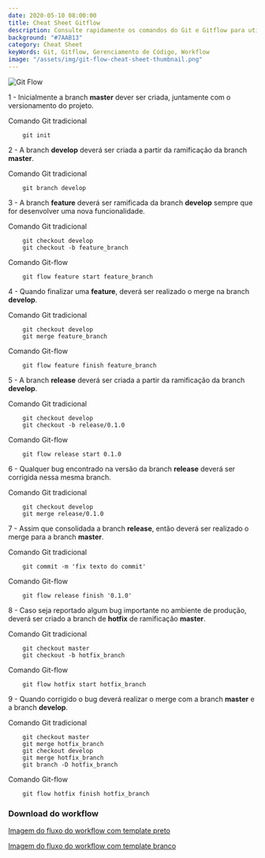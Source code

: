 ```yaml
---
date: 2020-05-10 08:00:00
title: Cheat Sheet Gitflow
description: Consulte rapidamente os comandos do Git e Gitflow para utilização do workflow Gitflow.
background: "#7AAB13"
category: Cheat Sheet
keyWords: Git, Gitflow, Gerenciamento de Código, Workflow
image: "/assets/img/git-flow-cheat-sheet-thumbnail.png"
---
```


![Git Flow](/assets/img/fluxo-git-flow-dark.png)

1 - Inicialmente a branch **master** dever ser criada, juntamente com o versionamento do projeto.

Comando Git tradicional

```git
    git init
```

2 - A branch **develop** deverá ser criada a partir da ramificação da branch **master**.

Comando Git tradicional

```git
    git branch develop
```

3 - A branch **feature** deverá ser ramificada da branch **develop** sempre que for desenvolver uma nova funcionalidade.

Comando Git tradicional

```git
    git checkout develop
    git checkout -b feature_branch
```

Comando Git-flow

```
    git flow feature start feature_branch
```

4 - Quando finalizar uma **feature**, deverá ser realizado o merge na branch **develop**.

Comando Git tradicional

```git
    git checkout develop
    git merge feature_branch
```

Comando Git-flow

```
    git flow feature finish feature_branch
```

5 - A branch **release** deverá ser criada a partir da ramificação da branch **develop**.

Comando Git tradicional

```git
    git checkout develop
    git checkout -b release/0.1.0
```

Comando Git-flow

```
    git flow release start 0.1.0
```

6 - Qualquer bug encontrado na versão da branch **release** deverá ser corrigida nessa mesma branch.

Comando Git tradicional

```git
    git checkout develop
    git merge release/0.1.0
```

7 - Assim que consolidada a branch **release**, então deverá ser realizado o merge para a branch **master**.

Comando Git tradicional

```git
    git commit -m 'fix texto do commit'
```

Comando Git-flow

```
    git flow release finish '0.1.0'
```

8 - Caso seja reportado algum bug importante no ambiente de produção, deverá ser criado a branch de **hotfix** de ramificação **master**.

Comando Git tradicional

```git
    git checkout master
    git checkout -b hotfix_branch
```

Comando Git-flow

```
    git flow hotfix start hotfix_branch
```

9 - Quando corrigido o bug deverá realizar o merge com a branch **master** e a branch **develop**.

Comando Git tradicional

```git
    git checkout master
    git merge hotfix_branch
    git checkout develop
    git merge hotfix_branch
    git branch -D hotfix_branch
```

Comando Git-flow

```
    git flow hotfix finish hotfix_branch
```

### Download do workflow

[Imagem do fluxo do workflow com template preto](/assets/img/fluxo-git-flow-dark.png)

[Imagem do fluxo do workflow com template branco](/assets/img/fluxo-git-flow-white.png)
